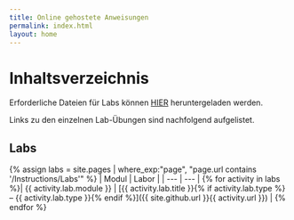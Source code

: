 ```yaml
---
title: Online gehostete Anweisungen
permalink: index.html
layout: home
---
```


# <a name="content-directory"></a>Inhaltsverzeichnis

Erforderliche Dateien für Labs können [HIER](https://github.com/MicrosoftLearning/AZ-104-MicrosoftAzureAdministrator/archive/master.zip) heruntergeladen werden.

Links zu den einzelnen Lab-Übungen sind nachfolgend aufgelistet.

## <a name="labs"></a>Labs

{% assign labs = site.pages | where_exp:"page", "page.url contains '/Instructions/Labs'" %}
| Modul | Labor |
| --- | --- | 
{% for activity in labs  %}| {{ activity.lab.module }} | [{{ activity.lab.title }}{% if activity.lab.type %} – {{ activity.lab.type }}{% endif %}]({{ site.github.url }}{{ activity.url }}) |
{% endfor %}


